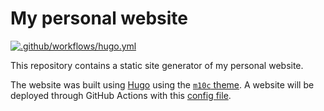 # My personal website

[![.github/workflows/hugo.yml](https://github.com/angelgladin/angelgladin.github.io/actions/workflows/hugo.yml/badge.svg?branch=main)](https://github.com/angelgladin/angelgladin.github.io/actions/workflows/hugo.yml)

This repository contains a static site generator of my personal website.

The website was built using [Hugo](https://gohugo.io/) using the 
[`m10c` theme](https://github.com/vaga/hugo-theme-m10c). A website will be deployed through GitHub Actions with this [config file](/.github/workflows/hugo.yml).

